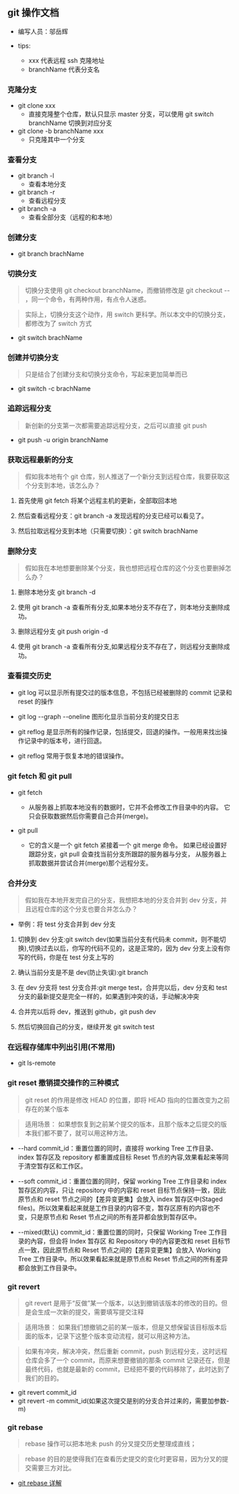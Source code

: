 ## git 操作文档

- 编写人员：邬岳辉

- tips:
  - xxx 代表远程 ssh 克隆地址
  - branchName 代表分支名

### 克隆分支

- git clone xxx
  - 直接克隆整个仓库，默认只显示 master 分支，可以使用 git switch branchName 切换到对应分支
- git clone -b branchName xxx
  - 只克隆其中一个分支

### 查看分支

- git branch -l
  - 查看本地分支
- git branch -r
  - 查看远程分支
- git branch -a
  - 查看全部分支（远程的和本地）

### 创建分支

- git branch brachName

### 切换分支

> 切换分支使用 git checkout branchName，而撤销修改是 git checkout -- <file>，同一个命令，有两种作用，有点令人迷惑。

> 实际上，切换分支这个动作，用 switch 更科学。所以本文中的切换分支，都修改为了 switch 方式

- git switch brachName

### 创建并切换分支

> 只是结合了创建分支和切换分支命令，写起来更加简单而已

- git switch -c brachName

### 追踪远程分支

> 新创新的分支第一次都需要追踪远程分支，之后可以直接 git push

- git push -u origin branchName

### 获取远程最新的分支

> 假如我本地有个 git 仓库，别人推送了一个新分支到远程仓库，我要获取这个分支到本地，该怎么办？

1. 首先使用 git fetch 将某个远程主机的更新，全部取回本地

2. 然后查看远程分支：git branch -a 发现远程的分支已经可以看见了。

3. 然后拉取远程分支到本地（只需要切换）：git switch brachName

### 删除分支

> 假如我在本地想要删除某个分支，我也想把远程仓库的这个分支也要删掉怎么办？

1. 删除本地分支 git branch -d <branchName>

2. 使用 git branch -a 查看所有分支,如果本地分支不存在了，则本地分支删除成功。

3. 删除远程分支 git push origin -d <branchName>

4. 使用 git branch -a 查看所有分支,如果远程分支不存在了，则远程分支删除成功。

### 查看提交历史

- git log 可以显示所有提交过的版本信息，不包括已经被删除的 commit 记录和 reset 的操作

- git log --graph --oneline 图形化显示当前分支的提交日志

- git reflog 是显示所有的操作记录，包括提交，回退的操作。一般用来找出操作记录中的版本号，进行回退。

- git reflog 常用于恢复本地的错误操作。

### git fetch 和 git pull

- git fetch
  - 从服务器上抓取本地没有的数据时，它并不会修改工作目录中的内容。 它只会获取数据然后你需要自己合并(merge)。
- git pull

  - 它的含义是一个 git fetch 紧接着一个 git merge 命令。 如果已经设置好跟踪分支，git pull 会查找当前分支所跟踪的服务器与分支， 从服务器上抓取数据并尝试合并(merge)那个远程分支。

### 合并分支

> 假如我在本地开发完自己的分支，我想把本地的分支合并到 dev 分支，并且远程仓库的这个分支也要合并怎么办？

- 举例：将 test 分支合并到 dev 分支

1. 切换到 dev 分支:git switch dev(如果当前分支有代码未 commit，则不能切换),切换过去以后，你写的代码不见的，这是正常的，因为 dev 分支上没有你写的代码，你是在 test 分支上写的

2. 确认当前分支是不是 dev(防止失误):git branch

3. 在 dev 分支将 test 分支合并:git merge test，合并完以后，dev 分支和 test 分支的最新提交是完全一样的，如果遇到冲突的话，手动解决冲突

4. 合并完以后将 dev，推送到 github，git push dev

5. 然后切换回自己的分支，继续开发 git switch test

### 在远程存储库中列出引用(不常用)

- git ls-remote

### git reset 撤销提交操作的三种模式

> git reset 的作用是修改 HEAD 的位置，即将 HEAD 指向的位置改变为之前存在的某个版本

> 适用场景： 如果想恢复到之前某个提交的版本，且那个版本之后提交的版本我们都不要了，就可以用这种方法。

- --hard commit_id：重置位置的同时，直接将 working Tree 工作目录、 index 暂存区及 repository 都重置成目标 Reset 节点的內容,效果看起来等同于清空暂存区和工作区。

- --soft commit_id：重置位置的同时，保留 working Tree 工作目录和 index 暂存区的内容，只让 repository 中的内容和 reset 目标节点保持一致，因此原节点和 reset 节点之间的【差异变更集】会放入 index 暂存区中(Staged files)。所以效果看起来就是工作目录的内容不变，暂存区原有的内容也不变，只是原节点和 Reset 节点之间的所有差异都会放到暂存区中。

- --mixed(默认) commit_id：重置位置的同时，只保留 Working Tree 工作目录的內容，但会将 Index 暂存区 和 Repository 中的內容更改和 reset 目标节点一致，因此原节点和 Reset 节点之间的【差异变更集】会放入 Working Tree 工作目录中。所以效果看起来就是原节点和 Reset 节点之间的所有差异都会放到工作目录中。

### git revert

> git revert 是用于“反做”某一个版本，以达到撤销该版本的修改的目的。但是会生成一次新的提交，需要填写提交注释

> 适用场景： 如果我们想撤销之前的某一版本，但是又想保留该目标版本后面的版本，记录下这整个版本变动流程，就可以用这种方法。

> 如果有冲突，解决冲突，然后重新 commit，push 到远程分支，这时远程仓库会多了一个 commit，而原来想要撤销的那条 commit 记录还在，但是最终代码，也就是最新的 commit，已经把不要的代码移除了，此时达到了我们的目的。

- git revert commit_id
- git revert -m commit_id(如果这次提交是别的分支合并过来的，需要加参数-m)

### git rebase

> rebase 操作可以把本地未 push 的分叉提交历史整理成直线；

> rebase 的目的是使得我们在查看历史提交的变化时更容易，因为分叉的提交需要三方对比。

- [git rebase 详解](https://www.liaoxuefeng.com/wiki/896043488029600/1216289527823648)
